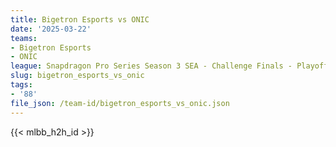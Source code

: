 ```yaml
---
title: Bigetron Esports vs ONIC
date: '2025-03-22'
teams:
- Bigetron Esports
- ONIC
league: Snapdragon Pro Series Season 3 SEA - Challenge Finals - Playoffs
slug: bigetron_esports_vs_onic
tags:
- '88'
file_json: /team-id/bigetron_esports_vs_onic.json
---
```


{{< mlbb_h2h_id >}}
